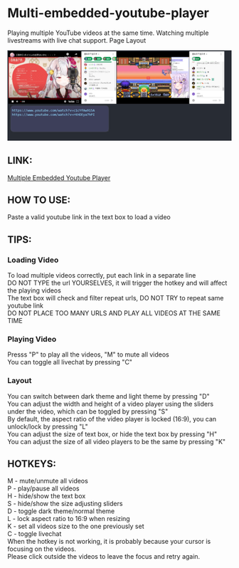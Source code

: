 # Multi-embedded-youtube-player
Playing multiple YouTube videos at the same time. Watching multiple livestreams with live chat support.
Page Layout<br>

![layout](sample.PNG)

## LINK:<br>
<a href="https://kkchengaf.github.io/Multiple-Embedded-Youtube-Player/" alt="link to video player website">Multiple Embedded Youtube Player</a>

## HOW TO USE:
Paste a valid youtube link in the text box to load a video<br>

## TIPS:
### Loading Video
To load multiple videos correctly, put each link in a separate line<br>
DO NOT TYPE the url YOURSELVES, it will trigger the hotkey and will affect the playing videos<br>
The text box will check and filter repeat urls, DO NOT TRY to repeat same youtube link <br>
DO NOT PLACE TOO MANY URLS AND PLAY ALL VIDEOS AT THE SAME TIME<br>
### Playing Video
Presss "P" to play all the videos, "M" to mute all videos<br>
You can toggle all livechat by pressing "C"

### Layout
You can switch between dark theme and light theme by pressing "D"<br>
You can adjust the width and height of a video player using the sliders under the video, which can be toggled by pressing "S"<br>
By default, the aspect ratio of the video player is locked (16:9), you can unlock/lock by pressing "L"<br>
You can adjust the size of text box, or hide the text box by pressing "H"<br>
You can adjust the size of all video players to be the same by pressing "K"<br>


## HOTKEYS:<br>
M - mute/unmute all videos<br>
P - play/pause all videos<br>
H - hide/show the text box<br>
S - hide/show the size adjusting sliders<br>
D - toggle dark theme/normal theme<br>
L - lock aspect ratio to 16:9 when resizing<br>
K - set all videos size to the one previously set<br>
C - toggle livechat<br>
When the hotkey is not working, it is probably because your cursor is focusing on the videos. <br>
Please click outside the videos to leave the focus and retry again. <br>
